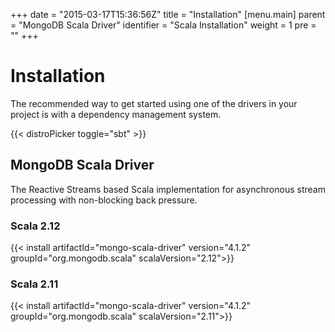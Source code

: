 +++
date = "2015-03-17T15:36:56Z"
title = "Installation"
[menu.main]
  parent = "MongoDB Scala Driver"
  identifier = "Scala Installation"
  weight = 1
  pre = "<i class='fa'></i>"
+++

# Installation

The recommended way to get started using one of the drivers in your project is with a dependency management system.

{{< distroPicker toggle="sbt" >}}

## MongoDB Scala Driver

The Reactive Streams based Scala implementation for asynchronous stream processing with non-blocking back pressure.

### Scala 2.12

{{< install artifactId="mongo-scala-driver" version="4.1.2" groupId="org.mongodb.scala" scalaVersion="2.12">}}

### Scala 2.11

{{< install artifactId="mongo-scala-driver" version="4.1.2" groupId="org.mongodb.scala" scalaVersion="2.11">}}

